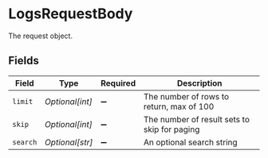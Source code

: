# LogsRequestBody

The request object.


## Fields

| Field                                        | Type                                         | Required                                     | Description                                  |
| -------------------------------------------- | -------------------------------------------- | -------------------------------------------- | -------------------------------------------- |
| `limit`                                      | *Optional[int]*                              | :heavy_minus_sign:                           | The number of rows to return, max of 100     |
| `skip`                                       | *Optional[int]*                              | :heavy_minus_sign:                           | The number of result sets to skip for paging |
| `search`                                     | *Optional[str]*                              | :heavy_minus_sign:                           | An optional search string                    |